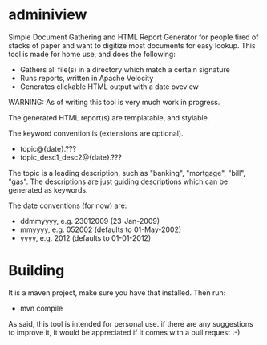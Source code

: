 adminiview
==========

Simple Document Gathering and HTML Report Generator for people tired of stacks of paper and want to digitize most documents for easy lookup. This tool is made for home use, and does the following:

- Gathers all file(s) in a directory which match a certain signature
- Runs reports, written in Apache Velocity
- Generates clickable HTML output with a date oveview

WARNING: As of writing this tool is very much work in progress.

The generated HTML report(s) are templatable, and stylable. 

The keyword convention is (extensions are optional).

- topic@{date}.???
- topic_desc1_desc2@{date}.???

The topic is a leading description, such as "banking", "mortgage", "bill", "gas". The descriptions are just guiding descriptions which can be generated as keywords.

The date conventions (for now) are:
- ddmmyyyy, e.g. 23012009 (23-Jan-2009)
- mmyyyy, e.g. 052002 (defaults to 01-May-2002)
- yyyy, e.g. 2012 (defaults to 01-01-2012)

Building
========
It is a maven project, make sure you have that installed. Then run: 
- mvn compile

As said, this tool is intended for personal use. if there are any suggestions to improve it, it would be appreciated if it comes with a pull request :-)
